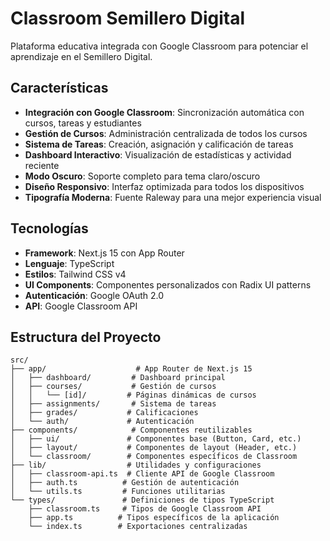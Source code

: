 # Classroom Semillero Digital

Plataforma educativa integrada con Google Classroom para potenciar el aprendizaje en el Semillero Digital.

## Características

- **Integración con Google Classroom**: Sincronización automática con cursos, tareas y estudiantes
- **Gestión de Cursos**: Administración centralizada de todos los cursos
- **Sistema de Tareas**: Creación, asignación y calificación de tareas
- **Dashboard Interactivo**: Visualización de estadísticas y actividad reciente
- **Modo Oscuro**: Soporte completo para tema claro/oscuro
- **Diseño Responsivo**: Interfaz optimizada para todos los dispositivos
- **Tipografía Moderna**: Fuente Raleway para una mejor experiencia visual

## Tecnologías

- **Framework**: Next.js 15 con App Router
- **Lenguaje**: TypeScript
- **Estilos**: Tailwind CSS v4
- **UI Components**: Componentes personalizados con Radix UI patterns
- **Autenticación**: Google OAuth 2.0
- **API**: Google Classroom API

## Estructura del Proyecto

```
src/
├── app/                    # App Router de Next.js 15
│   ├── dashboard/         # Dashboard principal
│   ├── courses/           # Gestión de cursos
│   │   └── [id]/         # Páginas dinámicas de cursos
│   ├── assignments/       # Sistema de tareas
│   ├── grades/           # Calificaciones
│   └── auth/             # Autenticación
├── components/            # Componentes reutilizables
│   ├── ui/               # Componentes base (Button, Card, etc.)
│   ├── layout/           # Componentes de layout (Header, etc.)
│   └── classroom/        # Componentes específicos de Classroom
├── lib/                  # Utilidades y configuraciones
│   ├── classroom-api.ts  # Cliente API de Google Classroom
│   ├── auth.ts          # Gestión de autenticación
│   └── utils.ts         # Funciones utilitarias
└── types/               # Definiciones de tipos TypeScript
    ├── classroom.ts     # Tipos de Google Classroom API
    ├── app.ts          # Tipos específicos de la aplicación
    └── index.ts        # Exportaciones centralizadas
